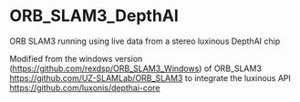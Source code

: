 # ORB_SLAM3_DepthAI
ORB SLAM3 running using live data from a stereo luxinous DepthAI chip

Modified from the windows version (https://github.com/rexdsp/ORB_SLAM3_Windows) of ORB_SLAM3 https://github.com/UZ-SLAMLab/ORB_SLAM3 to integrate the luxinous API https://github.com/luxonis/depthai-core